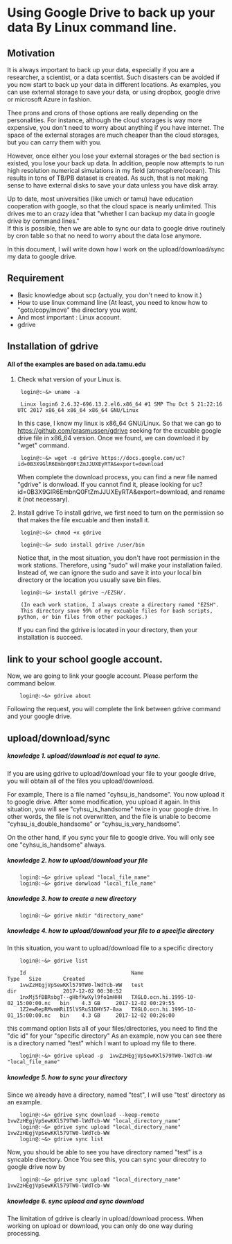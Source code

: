 # Using Google Drive to back up your data By Linux command line.
 
 
## Motivation
It is always important to back up your data, especially if you are a researcher, a scientist, or a data scentist. 
Such disasters can be avoided if you now start to back up your data in different locations. 
As examples, you can use external storage to save your data, or using dropbox, google drive or microsoft Azure in fashion.

Thee prons and crons of those options are really depending on the personalities.
For instance, although the cloud storages is way more expensive, you don't need to worry about anything if you have internet. 
The space of the external storages are much cheaper than the cloud storages, but you can carry them with you. 

However, once either you lose your external storages or the bad section is existed, you lose your back up data. 
In addition, people now attempts to run high resolution numerical simulations in my field (atmosphere/ocean). 
This results in tons of TB/PB dataset is created. As such, that is not making sense to have external disks to save your data unless you have disk array.
 
Up to date, most universities (like umich or tamu) have education cooperation with google, so that the cloud space is nearly unlimited. 
This drives me to an crazy idea that "whether I can backup my data in google drive by command lines."  
If this is possible, then we are able to sync our data to google drive routinely by cron table so that no need to worry about the data lose anymore.

In this document, I will write down how I work on the upload/download/sync my data to google drive.

## Requirement
  - Basic knowledge about scp (actually, you don't need to know it.)
  - How to use linux command line (At least, you need to know how to "goto/copy/move" the directory you want.
  - And most important :  Linux account.
  - gdrive
 
## Installation of gdrive  
#### **All of the examples are based on ada.tamu.edu**
  1. Check what version of your Linux is.
  
  
          login@:~&> uname -a 
        
          Linux login6 2.6.32-696.13.2.el6.x86_64 #1 SMP Thu Oct 5 21:22:16 UTC 2017 x86_64 x86_64 x86_64 GNU/Linux
      
      
     In this case, I know my linux is x86_64 GNU/Linux.
     So that we can go to https://github.com/prasmussen/gdrive seeking for the excuable google drive file in x86_64 version.
     Once we found, we can download it by "wget" command.
     
      
          login@:~&> wget -o gdrive https://docs.google.com/uc?id=0B3X9GlR6EmbnQ0FtZmJJUXEyRTA&export=download
        
        
      When complete the download process, you can find a new file named "gdrive" is donwload.
      If you cannot find it, please looking for uc?id=0B3X9GlR6EmbnQ0FtZmJJUXEyRTA&export=download, and rename it (not necessary).
    
  2. Install gdrive
     To install gdrive, we first need to turn on the permission so that makes the file excuable and then install it. 
     
     
          login@:~&> chmod +x gdrive
        
          login@:~&> sudo install gdrive /user/bin 
        
        
     Notice that, in the most situation, you don't have root permission in the work stations. 
     Therefore, using "sudo" will make your installation failed.
     Instead of, we can ignore the sudo and save it into your local bin directory or the location you usually save bin files.
     
          login@:~&> install gdrive ~/EZSH/.
        
          (In each work station, I always create a directory named "EZSH". 
          This directory save 99% of my excuable files for bash scripts, python, or bin files from other packages.) 
     
     
      If you can find the gdrive is located in your directory, then your installation is succeed. 
      
## link to your school google account.
Now, we are going to link your google account. Please perform the command below.

        login@:~&> gdrive about
        
Following the request, you will complete the link between gdrive command and your google drive.

## upload/download/sync
##### knowledge 1. upload/download is not equal to sync.

  If you are using gdrive to upload/download your file to your google drive, you will obtain all of the files you upload/download.

  For example, There is a file named "cyhsu_is_handsome".
  You now upload it to google drive. After some modification, you upload it again. In this situation, you will see "cyhsu_is_handsome" twice in your google drive.
  In other words, the file is not overwritten, and the file is unable to become "cyhsu_is_double_handsome" or "cyhsu_is_very_handsome".

  On the other hand, if you sync your file to google drive. You will only see one "cyhsu_is_handsome" always.

##### knowledge 2. how to upload/download your file

        login@:~&> gdrive upload "local_file_name"
        login@:~&> gdrive donwload "local_file_name"
      
##### knowledge 3. how to create a new directory

        login@:~&> gdrive mkdir "directory_name"

##### knowledge 4. how to upload/download your file to a specific directory
  In this situation, you want to upload/download file to a specific directory 
  
        login@:~&> gdrive list
        
        Id                                  Name                                  Type   Size       Created
        1vwZzHEgjVpSewKKl579TW0-lWdTcb-WW   test                                  dir               2017-12-02 00:30:52
        1nxMj5fBBRsbgT--gHbfXwXyl9fo1mHHH   TXGLO.ocn.hi.1995-10-02_15:00:00.nc   bin    4.3 GB     2017-12-02 00:29:55
        1Z2ewRepRMvmWRiI5lVSRuS1DHY57-8aa   TXGLO.ocn.hi.1995-10-01_15:00:00.nc   bin    4.3 GB     2017-12-02 00:26:00


  this command option lists all of your files/directories, you need to find the "dic id" for your "specific directory"
  As an example, now you can see there is a directory named "test" which I want to upload my file to there.


        login@:~&> gdrive upload -p  1vwZzHEgjVpSewKKl579TW0-lWdTcb-WW "local_file_name"
        
        
        
##### knowledge 5. how to sync your directory
Since we already have a directory, named "test", I will use "test' directory as an example.


        login@:~&> gdrive sync download --keep-remote 1vwZzHEgjVpSewKKl579TW0-lWdTcb-WW "local_directory_name"
        login@:~&> gdrive sync upload "local_directory_name" 1vwZzHEgjVpSewKKl579TW0-lWdTcb-WW
        login@:~&> gdrive sync list

Now, you should be able to see you have directory named "test" is a syncable directory.
Once You see this, you can sync your direcotry to google drive now by 

        login@:~&> gdrive sync upload "local_directory_name" 1vwZzHEgjVpSewKKl579TW0-lWdTcb-WW

##### knowledge 6. sync upload and sync download
The limitation of gdrive is clearly in upload/download process. When working on upload or download, you can only do one way during processing. 


